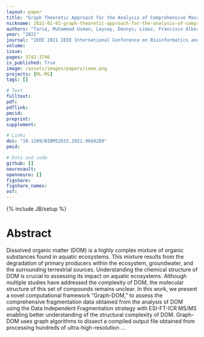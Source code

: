 ```yaml
---
layout: paper
title: "Graph Theoretic Approach for the Analysis of Comprehensive Mass-Spectrometry (MS/MS) Data of Dissolved Organic Matter"
nickname: 2021-01-01-graph-theoretic-approach-for-the-analysis-of-comprehensive-mass-spectrometry-ms-ms-data-of-dissolved-organic-matter
authors: "Tariq, Muhammad Usman; Leyvay, Dennys; Limaz, Francisco Alberto Fernandez; Saeed, Fahad; "
year: "2021"
journal: "IEEE 2021 IEEE International Conference on Bioinformatics and Biomedicine (BIBM)"
volume: 
issue:
pages: 3742-3746
is_published: True
image: /assets/images/papers/ieee.png
projects: [ML-MS]
tags: []

# Text
fulltext:
pdf:
pdflink:
pmcid:
preprint: 
supplement:

# Links
doi: "10.1109/BIBM52615.2021.9669289"
pmid:

# Data and code
github: []
neurovault:
openneuro: []
figshare:
figshare_names:
osf:
---
```

{% include JB/setup %}

# Abstract

Dissolved organic matter (DOM) is a highly complex mixture of organic substances found in aquatic ecosystems. This mixture results from the degradation of primary producers within the ecosystem, groundwater, and the surrounding terrestrial sources. Understanding the chemical structure of DOM is crucial to assessing its impact on aquatic ecosystems. Although multiple studies have addressed the complexity of DOM, the molecular structure of this set of compounds remains unclear. In this work, we present a novel computational framework “Graph-DOM,” to assess the comprehensive fragmentation data obtained from the analysis of DOM using the Data Independent Fragmentation strategy with ESI-FT-ICR MS/MS enabling better understanding of the structural complexity of DOM. Graph-DOM uses graph algorithms to dissect a compiled output file obtained from processing hundreds of ultra-high-resolution …
